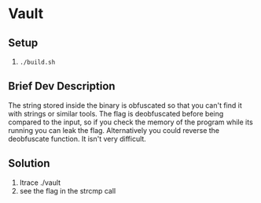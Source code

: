 # Vault

<link to the binary>

## Setup

1. `./build.sh`

## Brief Dev Description

The string stored inside the binary is obfuscated so that you can't find it with strings or similar tools.  The flag is deobfuscated before being compared to the input, so if you check the memory of the program while its running you can leak the flag.  Alternatively you could reverse the deobfuscate function.  It isn't very difficult.  

## Solution

1. ltrace ./vault
2. see the flag in the strcmp call
